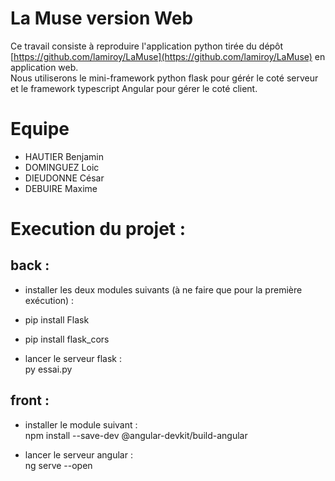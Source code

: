 # La Muse version Web
Ce travail consiste à reproduire l'application python
tirée du dépôt [https://github.com/lamiroy/LaMuse](https://github.com/lamiroy/LaMuse) en application web.  
Nous utiliserons le mini-framework python flask pour gérér le coté serveur et le framework typescript Angular  pour gérer le coté client.

# Equipe
- HAUTIER Benjamin
- DOMINGUEZ Loic
- DIEUDONNE César
- DEBUIRE Maxime

# Execution du projet :
## back :
- installer les deux modules suivants (à ne faire que pour la première exécution) :
 -   pip install Flask
 -   pip install flask_cors

- lancer le serveur flask :  
	py essai.py

## front :
- installer le module suivant :  
	npm install --save-dev @angular-devkit/build-angular

- lancer le serveur angular :  
	ng serve --open


